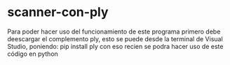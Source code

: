 # scanner-con-ply

Para poder hacer uso del funcionamiento de este programa primero debe deescargar el complemento ply, esto se puede desde la terminal de Visual Studio, poniendo:
pip install ply
con eso recien se podra hacer uso de este código en python
